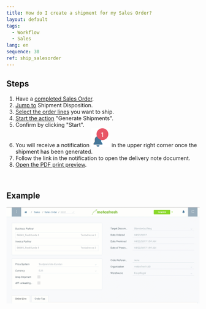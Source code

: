 ```yaml
---
title: How do I create a shipment for my Sales Order?
layout: default
tags:
  - Workflow
  - Sales
lang: en
sequence: 30
ref: ship_salesorder
---
```


## Steps

1. Have a [completed Sales Order](SalesOrder_recording).
1. [Jump to](JumptoviaSidebar) Shipment Disposition.
1. [Select the order lines](RecordSelection) you want to ship.
1. [Start the action](StartAction) "Generate Shipments".
1. Confirm by clicking "Start".
1. You will receive a notification ![](assets/NotificationBell_WebUI.png) in the upper right corner once the shipment has been generated.
1. Follow the link in the notification to open the delivery note document.
1. [Open the PDF print preview](PrintPreview).
<br>

## Example

![](assets/order_shipment.gif)
